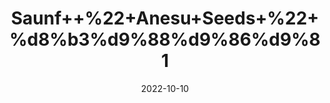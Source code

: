 ---
title: 'Saunf++%22+Anesu+Seeds+%22+%d8%b3%d9%88%d9%86%d9%81'
date: '2022-10-10' 
metatag: '' 
inventory: '0' 
draft: false 
# meta description 
shortDescripton: '%ef%bf%bdIt+helps+to+improve+the+digestive+functions+of+the+body+and+helps+in+weight+management.'
description: 'Seed'
longdescription: ''
featured: True
# product Price
price: '180.0'
# Product Short Description
shortDescription: '%ef%bf%bdIt+helps+to+improve+the+digestive+functions+of+the+body+and+helps+in+weight+management.'
productID: '23B27EB2-1429-ED11-9968-005056B3A416'
type: 'products'
category: 'Seed' 
thumnailproduct: 'https://eraconnect.blob.core.windows.net/product-images/aminsaddiquidawakhana/23B27EB2-1429-ED11-9968-005056B3A416.webp' 
images:
  - image: 'https://eraconnect.blob.core.windows.net/product-images/aminsaddiquidawakhana/23B27EB2-1429-ED11-9968-005056B3A416.webp'  
Variants:
---